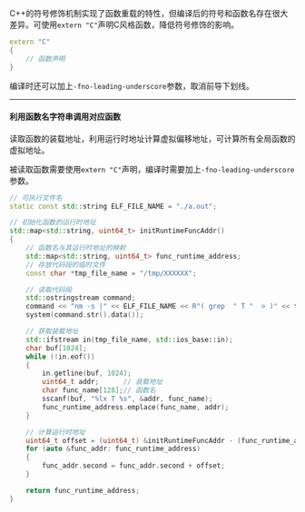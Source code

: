 C++的符号修饰机制实现了函数重载的特性，但编译后的符号和函数名存在很大差异。可使用`extern "C"`声明C风格函数，降低符号修饰的影响。

```cpp
extern "C"
{
    // 函数声明
}
```

编译时还可以加上`-fno-leading-underscore`参数，取消前导下划线。

---

#### 利用函数名字符串调用对应函数

读取函数的装载地址，利用运行时地址计算虚拟偏移地址，可计算所有全局函数的虚拟地址。

被读取函数需要使用`extern "C"`声明，编译时需要加上`-fno-leading-underscore`参数。

```cpp
// 可执行文件名
static const std::string ELF_FILE_NAME = "./a.out";

// 初始化函数的运行时地址
std::map<std::string, uint64_t> initRuntimeFuncAddr()
{
    // 函数名与其运行时地址的映射
    std::map<std::string, uint64_t> func_runtime_address;
    // 存放代码段的临时文件
    const char *tmp_file_name = "/tmp/XXXXXX";

    // 读取代码段
    std::ostringstream command;
    command << "nm -s |" << ELF_FILE_NAME << R"( grep  " T "  > )" << tmp_file_name;
    system(command.str().data());

    // 获取装载地址
    std::ifstream in(tmp_file_name, std::ios_base::in);
    char buf[1024];
    while (!in.eof())
    {
        in.getline(buf, 1024);
        uint64_t addr;      // 装载地址
        char func_name[128];// 函数名
        sscanf(buf, "%lx T %s", &addr, func_name);
        func_runtime_address.emplace(func_name, addr);
    }

    // 计算运行时地址
    uint64_t offset = (uint64_t) &initRuntimeFuncAddr - (func_runtime_address["initRuntimeFuncAddr"]);// 偏移地址
    for (auto &func_addr: func_runtime_address)
    {
        func_addr.second = func_addr.second + offset;
    }

    return func_runtime_address;
}
```



